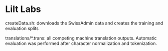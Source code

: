 # Lilt Labs

createData.sh: downloads the SwissAdmin data and creates the training and evaluation splits

translations/*.trans: all competing machine translation outputs. Automatic evaluation was performed after character normalization and tokenization.
